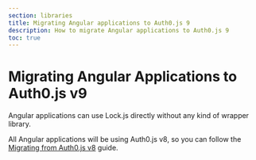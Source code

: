 ```yaml
---
section: libraries
title: Migrating Angular applications to Auth0.js 9
description: How to migrate Angular applications to Auth0.js 9
toc: true
---
```


# Migrating Angular Applications to Auth0.js v9

Angular applications can use Lock.js directly without any kind of wrapper library.

All Angular applications will be using Auth0.js v8, so you can follow the [Migrating from Auth0.js v8](migration-v8-v9.md) guide.

